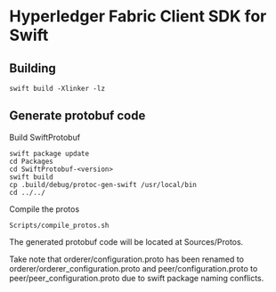 # Hyperledger Fabric Client SDK for Swift

## Building
```
swift build -Xlinker -lz
```

## Generate protobuf code
Build SwiftProtobuf

```
swift package update
cd Packages
cd SwiftProtobuf-<version>
swift build
cp .build/debug/protoc-gen-swift /usr/local/bin
cd ../../
```

Compile the protos
```
Scripts/compile_protos.sh
```
The generated protobuf code will be located at Sources/Protos.

Take note that orderer/configuration.proto has been renamed to orderer/orderer_configuration.proto and peer/configuration.proto to peer/peer_configuration.proto due to swift package naming conflicts.
